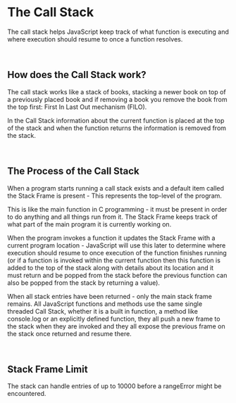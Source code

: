 # The Call Stack

The call stack helps JavaScript keep track of what function is executing and where execution should resume to once a function resolves. 

<br>

## How does the Call Stack work?

The call stack works like a stack of books, stacking a newer book on top of a previously placed book and if removing a book you remove the book from the top first: First In Last Out mechanism (FILO).

In the Call Stack information about the current function is placed at the top of the stack and when the function returns the information is removed from the stack. 

<br>

## The Process of the Call Stack

When a program starts running a call stack exists and a default item called the Stack Frame is present - This represents the top-level of the program. 

This is like the main function in C programming - it must be present in order to do anything and all things run from it. The Stack Frame keeps track of what part of the main program it is currently working on. 

When the program invokes a function it updates the Stack Frame with a current program location - JavaScript will use this later to determine where execution should resume to once execution of the function finishes running (or if a function is invoked within the current function then this function is added to the top of the stack along with details about its location and it must return and be popped from the stack before the previous function can also be popped from the stack by returning a value).

When all stack entries have been returned - only the main stack frame remains. All JavaScript functions and methods use the same single threaded Call Stack, whether it is a built in function, a method like console.log or an explicitly defined function, they all push a new frame to the stack when they are invoked and they all expose the previous frame on the stack once returned and resume there.

<br>

## Stack Frame Limit

The stack can handle entries of up to 10000 before a rangeError might be encountered. 